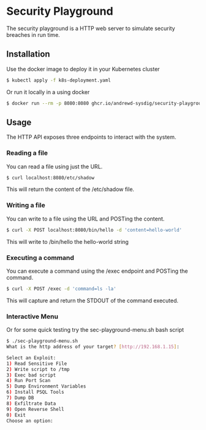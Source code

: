 # Security Playground

The security playground is a HTTP web server to simulate security breaches in run time.

## Installation

Use the docker image to deploy it in your Kubernetes cluster

```bash
$ kubectl apply -f k8s-deployment.yaml
```

Or run it locally in a using docker

```bash
$ docker run --rm -p 8080:8080 ghcr.io/andrewd-sysdig/security-playground:latest
```

## Usage

The HTTP API exposes three endpoints to interact with the system.

### Reading a file

You can read a file using just the URL.

```bash
$ curl localhost:8080/etc/shadow
```

This will return the content of the /etc/shadow file.

### Writing a file

You can write to a file using the URL and POSTing the content.

```bash
$ curl -X POST localhost:8080/bin/hello -d 'content=hello-world'
```

This will write to /bin/hello the hello-world string

### Executing a command

You can execute a command using the /exec endpoint and POSTing the command.

```bash
$ curl -X POST /exec -d 'command=ls -la'
```

This will capture and return the STDOUT of the command executed.

### Interactive Menu

Or for some quick testing try the sec-playground-menu.sh bash script

```bash
$ ./sec-playground-menu.sh 
What is the http address of your target? [http://192.168.1.15]: 

Select an Exploit:
1) Read Sensitive File
2) Write script to /tmp
3) Exec bad script
4) Run Port Scan
5) Dump Environment Variables
6) Install PSQL Tools
7) Dump DB
8) Exfiltrate Data
9) Open Reverse Shell
0) Exit
Choose an option: 
```
